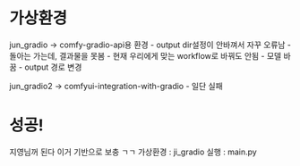 # 가상환경
jun_gradio -> comfy-gradio-api용 환경
    - output dir설정이 안바껴서 자꾸 오류남
    - 돌아는 가는데, 결과물을 못봄
    - 현재 우리에게 맞는 workflow로 바꿔도 안됨
        - 모델 바꿈
        - output 경로 변경

jun_gradio2 -> comfyui-integration-with-gradio
    - 일단 실패



# 성공!
지영님꺼 된다 이거 기반으로 보충 ㄱㄱ
가상환경 : ji_gradio
실행 : main.py